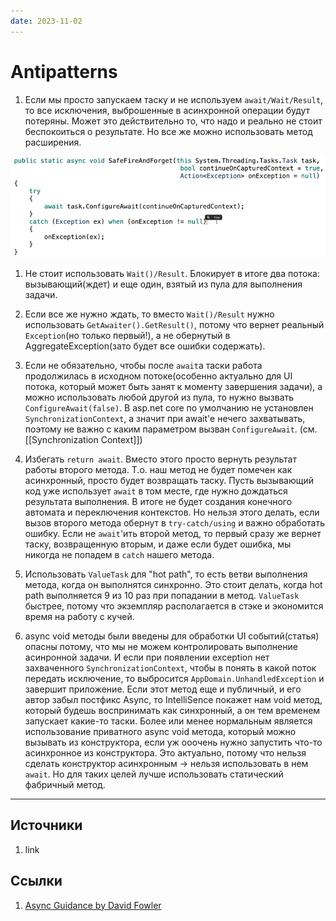 ```yaml
---
date: 2023-11-02
---
```

# Antipatterns

1. Если мы просто запускаем таску и не используем ```await/Wait/Result```, то все исключения, выброшенные в асинхронной операции будут потеряны. Может это действительно то, что надо и реально не стоит беспокоиться о результате. Но все же можно использовать метод расширения.

![Метод расширения](img/Antipatterns_07-36.png)

1. Не стоит использовать ```Wait()/Result```. Блокирует в итоге два потока: вызывающий(ждет) и еще один, взятый из пула для выполнения задачи.

1. Если все же нужно ждать, то вместо ```Wait()/Result``` нужно использовать ```GetAwaiter().GetResult()```, потому что вернет реальный ```Exception```(но только первый!), а не обернутый в AggregateException(зато будет все ошибки содержать).

1. Если не обязательно, чтобы после ```await```a таски работа продолжилась в исходном потоке(особенно актуально для UI потока, который может быть занят к моменту завершения задачи), а можно использовать любой другой из пула, то нужно вызвать ```ConfigureAwait(false)```. В asp.net core по умолчанию не установлен ```SynchronizationContext```, а значит при await'e нечего захватывать, поэтому не важно с каким параметром вызван ```ConfigureAwait```. (cм. [[Synchronization Context]])

1. Избегать ```return await```. Вместо этого просто вернуть результат работы второго метода. Т.о. наш метод не будет помечен как асинхронный, просто будет возвращать таску. Пусть вызывающий код уже использует ```await``` в том месте, где нужно дождаться результата выполнения. В итоге не будет создания конечного автомата и переключения контекстов. Но нельзя этого делать, если вызов второго метода обернут в ```try-catch/using``` и важно обработать ошибку. Если не ```await```'ить второй метод, то первый сразу же вернет таску, возвращенную вторым, и даже если будет ошибка, мы никогда не попадем в ```catch``` нашего метода.

1. Использовать ```ValueTask``` для "hot path", то есть ветви выполнения метода, когда он выполнятся синхронно. Это стоит делать, когда hot path выполняется 9 из 10 раз при попадании в метод. ```ValueTask``` быстрее, потому что экземпляр располагается в стэке и экономится время на работу с кучей.

1. async void методы были введены для обработки UI событий(статья) опасны потому, что мы не можем контролировать выполнение асинронной задачи. И если при появлении exception нет захваченного `SynchronizationContext`, чтобы в понять в какой поток передать исключение, то выбросится `AppDomain.UnhandledException` и завершит приложение. Если этот метод еще и публичный, и его автор забыл постфикс Async, то IntelliSence покажет нам void метод, который будешь воспринимать как синхронный, а он тем временем запускает какие-то таски. Более или менее нормальным является использование приватного async void метода, который можно вызывать из конструктора, если уж ооочень нужно запустить что-то асинхронное из конструктора. Это актуально, потому что нельзя сделать конструктор асинхронным -> нельзя использовать в нем `await`. Но для таких целей лучше использовать статический фабричный метод.

---

## Источники

1. link

## Ссылки

1. [Async Guidance by David Fowler](https://github.com/davidfowl/AspNetCoreDiagnosticScenarios/blob/master/AsyncGuidance.md)
